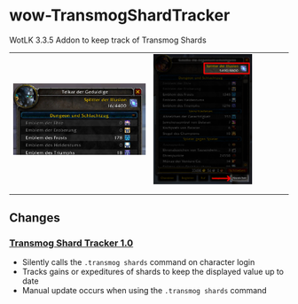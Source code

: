 # wow-TransmogShardTracker
WotLK 3.3.5 Addon to keep track of Transmog Shards

<table border="0">
 <tr>
  <td><img src="https://raw.githubusercontent.com/telkar-rg/wow-TransmogShardTracker/main/_IMG/1.png" align="center"> </p></td>
  <td><img src="https://raw.githubusercontent.com/telkar-rg/wow-TransmogShardTracker/main/_IMG/2.png" align="center" width="75%" > </p></td>
 </tr>
</table>

## Changes
### [Transmog Shard Tracker 1.0 ](https://github.com/telkar-rg/wow-TransmogShardTracker/releases/tag/v1.0)
- Silently calls the `.transmog shards` command on character login
- Tracks gains or expeditures of shards to keep the displayed value up to date
- Manual update occurs when using the `.transmog shards` command

